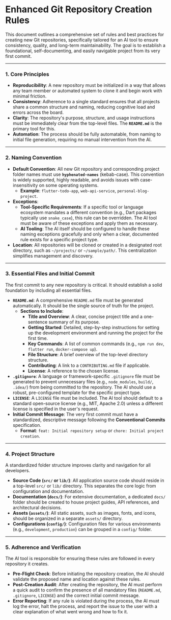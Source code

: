 # Enhanced Git Repository Creation Rules

This document outlines a comprehensive set of rules and best practices for creating new Git repositories, specifically tailored for an AI tool to ensure consistency, quality, and long-term maintainability. The goal is to establish a foundational, self-documenting, and easily navigable project from its very first commit.

***

### 1. Core Principles

-   **Reproducibility**: A new repository must be initialized in a way that allows any team member or automated system to clone it and begin work with minimal friction.
-   **Consistency**: Adherence to a single standard ensures that all projects share a common structure and naming, reducing cognitive load and errors across the board.
-   **Clarity**: The repository's purpose, structure, and usage instructions must be immediately clear from the top-level files. The **`README.md`** is the primary tool for this.
-   **Automation**: The process should be fully automatable, from naming to initial file generation, requiring no manual intervention from the AI.

***

### 2. Naming Convention

-   **Default Convention**: All new Git repository and corresponding project folder names must use **`hyphenated-names`** (kebab-case). This convention is widely supported, highly readable, and avoids issues with case-insensitivity on some operating systems.
    -   **Example**: `flutter-todo-app`, `web-api-service`, `personal-blog-project`.
-   **Exceptions**:
    -   **Tool-Specific Requirements**: If a specific tool or language ecosystem mandates a different convention (e.g., Dart packages typically use `snake_case`), this rule can be overridden. The AI tool must be aware of these exceptions and apply them as necessary.
    -   **AI Tooling**: The AI itself should be configured to handle these naming exceptions gracefully and only when a clear, documented rule exists for a specific project type.
-   **Location**: All repositories will be cloned or created in a designated root directory, such as `~/projects/` or `~/sample/path/`. This centralization simplifies management and discovery.

***

### 3. Essential Files and Initial Commit

The first commit to any new repository is critical. It should establish a solid foundation by including all essential files.

-   **`README.md`**: A comprehensive `README.md` file must be generated automatically. It should be the single source of truth for the project.
    -   **Sections to Include**:
        -   **Title and Overview**: A clear, concise project title and a one-sentence summary of its purpose.
        -   **Getting Started**: Detailed, step-by-step instructions for setting up the development environment and running the project for the first time.
        -   **Key Commands**: A list of common commands (e.g., `npm run dev`, `flutter run`, `docker-compose up`).
        -   **File Structure**: A brief overview of the top-level directory structure.
        -   **Contributing**: A link to a `CONTRIBUTING.md` file if applicable.
        -   **License**: A reference to the chosen license.
-   **`.gitignore`**: A language or framework-specific `.gitignore` file must be generated to prevent unnecessary files (e.g., `node_modules`, `build/`, `.idea/`) from being committed to the repository. The AI should use a robust, pre-configured template for the specific project type.
-   **`LICENSE`**: A `LICENSE` file must be included. The AI tool should default to a standard open-source license (e.g., MIT, Apache 2.0) unless a different license is specified in the user's request.
-   **Initial Commit Message**: The very first commit must have a standardized, descriptive message following the **Conventional Commits** specification.
    -   **Format**: `feat: Initial repository setup` or `chore: Initial project creation`.

***

### 4. Project Structure

A standardized folder structure improves clarity and navigation for all developers.

-   **Source Code (`src/` or `lib/`)**: All application source code should reside in a top-level `src/` or `lib/` directory. This separates the core logic from configuration and documentation.
-   **Documentation (`docs/`)**: For extensive documentation, a dedicated `docs/` folder should be created to house project guides, API references, and architectural decisions.
-   **Assets (`assets/`)**: All static assets, such as images, fonts, and icons, should be organized in a separate `assets/` directory.
-   **Configurations (`config/`)**: Configuration files for various environments (e.g., `development`, `production`) can be grouped in a `config/` folder.

***

### 5. Adherence and Verification

The AI tool is responsible for ensuring these rules are followed in every repository it creates.

-   **Pre-Flight Check**: Before initiating the repository creation, the AI should validate the proposed name and location against these rules.
-   **Post-Creation Audit**: After creating the repository, the AI must perform a quick audit to confirm the presence of all mandatory files (`README.md`, `.gitignore`, `LICENSE`) and the correct initial commit message.
-   **Error Reporting**: If any rule is violated during the process, the AI must log the error, halt the process, and report the issue to the user with a clear explanation of what went wrong and how to fix it.
